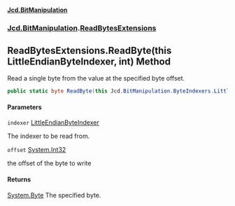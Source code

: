 #### [Jcd.BitManipulation](index.md 'index')
### [Jcd.BitManipulation](Jcd.BitManipulation.md 'Jcd.BitManipulation').[ReadBytesExtensions](Jcd.BitManipulation.ReadBytesExtensions.md 'Jcd.BitManipulation.ReadBytesExtensions')

## ReadBytesExtensions.ReadByte(this LittleEndianByteIndexer, int) Method

Read a single byte from the value at the specified byte offset.

```csharp
public static byte ReadByte(this Jcd.BitManipulation.ByteIndexers.LittleEndianByteIndexer indexer, int offset);
```
#### Parameters

<a name='Jcd.BitManipulation.ReadBytesExtensions.ReadByte(thisJcd.BitManipulation.ByteIndexers.LittleEndianByteIndexer,int).indexer'></a>

`indexer` [LittleEndianByteIndexer](Jcd.BitManipulation.ByteIndexers.LittleEndianByteIndexer.md 'Jcd.BitManipulation.ByteIndexers.LittleEndianByteIndexer')

The indexer to be read from.

<a name='Jcd.BitManipulation.ReadBytesExtensions.ReadByte(thisJcd.BitManipulation.ByteIndexers.LittleEndianByteIndexer,int).offset'></a>

`offset` [System.Int32](https://docs.microsoft.com/en-us/dotnet/api/System.Int32 'System.Int32')

the offset of the byte to write

#### Returns
[System.Byte](https://docs.microsoft.com/en-us/dotnet/api/System.Byte 'System.Byte')
The specified byte.
